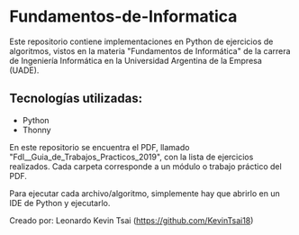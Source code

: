 # Fundamentos-de-Informatica

Este repositorio contiene implementaciones en Python de ejercicios de algoritmos, vistos en la materia "Fundamentos de Informática"
de la carrera de Ingeniería Informática en la Universidad Argentina de la Empresa (UADE).

## Tecnologías utilizadas:
- Python
- Thonny

En este repositorio se encuentra el PDF, llamado "FdI__Guia_de_Trabajos_Practicos_2019", con la lista de ejercicios realizados. Cada carpeta corresponde a un módulo o trabajo práctico del PDF.

Para ejecutar cada archivo/algoritmo, simplemente hay que abrirlo en un IDE de Python y ejecutarlo.

Creado por: Leonardo Kevin Tsai (https://github.com/KevinTsai18)
